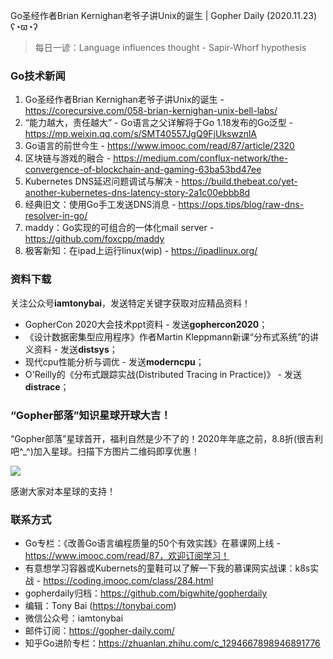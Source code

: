 Go圣经作者Brian Kernighan老爷子讲Unix的诞生 | Gopher Daily (2020.11.23) ʕ◔ϖ◔ʔ

>每日一谚：Language influences thought - Sapir-Whorf hypothesis

### Go技术新闻

1. Go圣经作者Brian Kernighan老爷子讲Unix的诞生 - https://corecursive.com/058-brian-kernighan-unix-bell-labs/
2. “能力越大，责任越大” - Go语言之父详解将于Go 1.18发布的Go泛型 - https://mp.weixin.qq.com/s/SMT40557JgQ9FjUkswznlA
3. Go语言的前世今生 - https://www.imooc.com/read/87/article/2320
4. 区块链与游戏的融合 - https://medium.com/conflux-network/the-convergence-of-blockchain-and-gaming-63ba53bd47ee
5. Kubernetes DNS延迟问题调试与解决 - https://build.thebeat.co/yet-another-kubernetes-dns-latency-story-2a1c00ebbb8d
6. 经典旧文：使用Go手工发送DNS消息 - https://ops.tips/blog/raw-dns-resolver-in-go/
7. maddy：Go实现的可组合的一体化mail server - https://github.com/foxcpp/maddy
8. 极客新知：在ipad上运行linux(wip) - https://ipadlinux.org/

### 资料下载

关注公众号**iamtonybai**，发送特定关键字获取对应精品资料！

* GopherCon 2020大会技术ppt资料 - 发送**gophercon2020**；
* 《设计数据密集型应用程序》作者Martin Kleppmann新课“分布式系统”的讲义资料 - 发送**distsys**；
* 现代cpu性能分析与调优 - 发送**moderncpu**；
* O'Reilly的《分布式跟踪实战(Distributed Tracing in Practice)》 - 发送**distrace**；

### “Gopher部落”知识星球开球大吉！

“Gopher部落”星球首开，福利自然是少不了的！2020年年底之前，8.8折(很吉利吧^_^)加入星球。扫描下方图片二维码即享优惠！

![](http://image.tonybai.com/img/202011/gopher-tribe-zsxq.png)

感谢大家对本星球的支持！

### 联系方式

* Go专栏：《改善Go语言编程质量的50个有效实践》在慕课网上线 - https://www.imooc.com/read/87，欢迎订阅学习！ 
* 有意想学习容器或Kubernets的童鞋可以了解一下我的慕课网实战课：k8s实战 - https://coding.imooc.com/class/284.html
* gopherdaily归档：https://github.com/bigwhite/gopherdaily
* 编辑：Tony Bai (https://tonybai.com)
* 微信公众号：iamtonybai
* 邮件订阅：https://gopher-daily.com/
* 知乎Go进阶专栏：https://zhuanlan.zhihu.com/c_1294667898946891776


